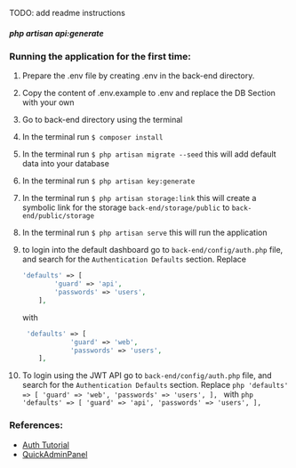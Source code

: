 TODO: add readme instructions

##### php artisan api:generate

### Running the application for the first time:
1. Prepare the .env file by creating .env in the back-end directory.
2. Copy the content of .env.example to .env and replace the DB Section with your own
3. Go to back-end directory using the terminal
4. In the terminal run `$ composer install`
5. In the terminal run `$ php artisan migrate --seed` this will add default data into your database
6. In the terminal run `$ php artisan key:generate` 
7. In the terminal run `$ php artisan storage:link` this will create a symbolic link for the storage `back-end/storage/public` to `back-end/public/storage`
8. In the terminal run `$ php artisan serve` this will run the application
9. to login into the default dashboard go to `back-end/config/auth.php` file, and search for the `Authentication Defaults` section.
    Replace 
    ```php
    'defaults' => [
            'guard' => 'api',
            'passwords' => 'users',
        ],
    ```
    with
    ```php
     'defaults' => [
                'guard' => 'web',
                'passwords' => 'users',
        ],
    ```
    
 10. To login using the JWT API go to `back-end/config/auth.php` file, and search for the `Authentication Defaults` section.
    Replace 
    ```php
    'defaults' => [
            'guard' => 'web',
            'passwords' => 'users',
        ],
    ```
    with
    ```php
     'defaults' => [
                'guard' => 'api',
                'passwords' => 'users',
        ],
    ```

### References:
- [Auth Tutorial](https://medium.com/@manuelmauriciozamarrn/implementing-jwt-on-laravel-5-8-edc39f545886)
- [QuickAdminPanel](https://2019.quickadminpanel.com/)
